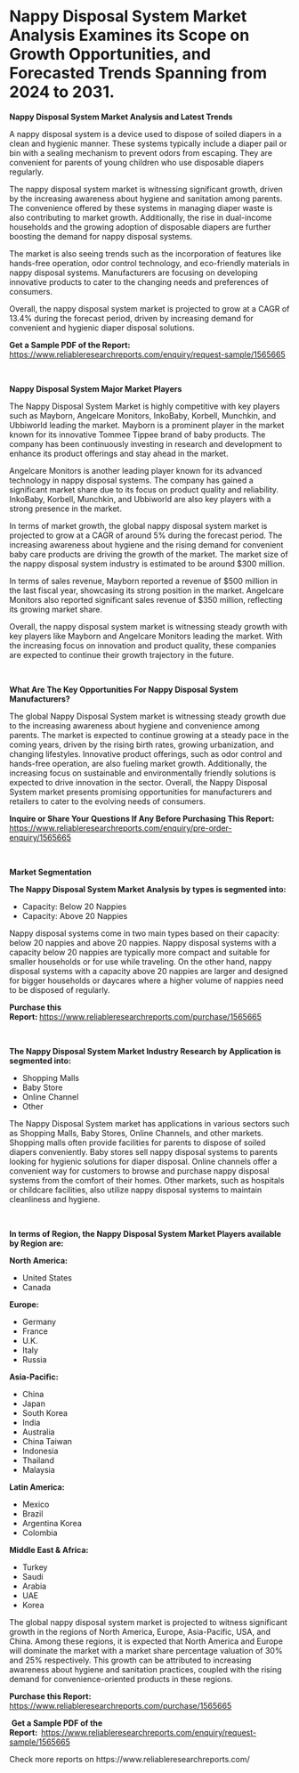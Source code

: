 <p><h1>Nappy Disposal System Market Analysis Examines its Scope on Growth Opportunities, and Forecasted Trends Spanning from 2024 to 2031.</h1></p><p><strong>Nappy Disposal System Market Analysis and Latest Trends</strong></p>
<p><p>A nappy disposal system is a device used to dispose of soiled diapers in a clean and hygienic manner. These systems typically include a diaper pail or bin with a sealing mechanism to prevent odors from escaping. They are convenient for parents of young children who use disposable diapers regularly.</p><p>The nappy disposal system market is witnessing significant growth, driven by the increasing awareness about hygiene and sanitation among parents. The convenience offered by these systems in managing diaper waste is also contributing to market growth. Additionally, the rise in dual-income households and the growing adoption of disposable diapers are further boosting the demand for nappy disposal systems.</p><p>The market is also seeing trends such as the incorporation of features like hands-free operation, odor control technology, and eco-friendly materials in nappy disposal systems. Manufacturers are focusing on developing innovative products to cater to the changing needs and preferences of consumers.</p><p>Overall, the nappy disposal system market is projected to grow at a CAGR of 13.4% during the forecast period, driven by increasing demand for convenient and hygienic diaper disposal solutions.</p></p>
<p><strong>Get a Sample PDF of the Report:&nbsp;</strong> <a href="https://www.reliableresearchreports.com/enquiry/request-sample/1565665">https://www.reliableresearchreports.com/enquiry/request-sample/1565665</a></p>
<p>&nbsp;</p>
<p><strong>Nappy Disposal System Major Market Players</strong></p>
<p><p>The Nappy Disposal System Market is highly competitive with key players such as Mayborn, Angelcare Monitors, InkoBaby, Korbell, Munchkin, and Ubbiworld leading the market. Mayborn is a prominent player in the market known for its innovative Tommee Tippee brand of baby products. The company has been continuously investing in research and development to enhance its product offerings and stay ahead in the market.</p><p>Angelcare Monitors is another leading player known for its advanced technology in nappy disposal systems. The company has gained a significant market share due to its focus on product quality and reliability. InkoBaby, Korbell, Munchkin, and Ubbiworld are also key players with a strong presence in the market.</p><p>In terms of market growth, the global nappy disposal system market is projected to grow at a CAGR of around 5% during the forecast period. The increasing awareness about hygiene and the rising demand for convenient baby care products are driving the growth of the market. The market size of the nappy disposal system industry is estimated to be around $300 million.</p><p>In terms of sales revenue, Mayborn reported a revenue of $500 million in the last fiscal year, showcasing its strong position in the market. Angelcare Monitors also reported significant sales revenue of $350 million, reflecting its growing market share.</p><p>Overall, the nappy disposal system market is witnessing steady growth with key players like Mayborn and Angelcare Monitors leading the market. With the increasing focus on innovation and product quality, these companies are expected to continue their growth trajectory in the future.</p></p>
<p>&nbsp;</p>
<p><strong>What Are The Key Opportunities For Nappy Disposal System Manufacturers?</strong></p>
<p><p>The global Nappy Disposal System market is witnessing steady growth due to the increasing awareness about hygiene and convenience among parents. The market is expected to continue growing at a steady pace in the coming years, driven by the rising birth rates, growing urbanization, and changing lifestyles. Innovative product offerings, such as odor control and hands-free operation, are also fueling market growth. Additionally, the increasing focus on sustainable and environmentally friendly solutions is expected to drive innovation in the sector. Overall, the Nappy Disposal System market presents promising opportunities for manufacturers and retailers to cater to the evolving needs of consumers.</p></p>
<p><strong>Inquire or Share Your Questions If Any Before Purchasing This Report:</strong> <a href="https://www.reliableresearchreports.com/enquiry/pre-order-enquiry/1565665">https://www.reliableresearchreports.com/enquiry/pre-order-enquiry/1565665</a></p>
<p>&nbsp;</p>
<p><strong>Market Segmentation</strong></p>
<p><strong>The Nappy Disposal System Market Analysis by types is segmented into:</strong></p>
<p><ul><li>Capacity: Below 20 Nappies</li><li>Capacity: Above 20 Nappies</li></ul></p>
<p><p>Nappy disposal systems come in two main types based on their capacity: below 20 nappies and above 20 nappies. Nappy disposal systems with a capacity below 20 nappies are typically more compact and suitable for smaller households or for use while traveling. On the other hand, nappy disposal systems with a capacity above 20 nappies are larger and designed for bigger households or daycares where a higher volume of nappies need to be disposed of regularly.</p></p>
<p><strong>Purchase this Report:&nbsp;</strong><a href="https://www.reliableresearchreports.com/purchase/1565665">https://www.reliableresearchreports.com/purchase/1565665</a></p>
<p>&nbsp;</p>
<p><strong>The Nappy Disposal System Market Industry Research by Application is segmented into:</strong></p>
<p><ul><li>Shopping Malls</li><li>Baby Store</li><li>Online Channel</li><li>Other</li></ul></p>
<p><p>The Nappy Disposal System market has applications in various sectors such as Shopping Malls, Baby Stores, Online Channels, and other markets. Shopping malls often provide facilities for parents to dispose of soiled diapers conveniently. Baby stores sell nappy disposal systems to parents looking for hygienic solutions for diaper disposal. Online channels offer a convenient way for customers to browse and purchase nappy disposal systems from the comfort of their homes. Other markets, such as hospitals or childcare facilities, also utilize nappy disposal systems to maintain cleanliness and hygiene.</p></p>
<p>&nbsp;</p>
<p><strong>In terms of Region, the Nappy Disposal System Market Players available by Region are:</strong></p>
<p>
    <p> <strong> North America: </strong>
        <ul>
            <li>United States</li>
            <li>Canada</li>
        </ul>
        </p> 
    <p> <strong> Europe: </strong>
        <ul>
            <li>Germany</li>
            <li>France</li>
            <li>U.K.</li>
            <li>Italy</li>
            <li>Russia</li>
        </ul>
        </p> 
    <p> <strong> Asia-Pacific: </strong>
        <ul>
            <li>China</li>
            <li>Japan</li>
            <li>South Korea</li>
            <li>India</li>
            <li>Australia</li>
            <li>China Taiwan</li>
            <li>Indonesia</li>
            <li>Thailand</li>
            <li>Malaysia</li>
        </ul>
        </p> 
    <p> <strong> Latin America: </strong>
        <ul>
            <li>Mexico</li>
            <li>Brazil</li>
            <li>Argentina Korea</li>
            <li>Colombia</li>
        </ul>
        </p> 
    <p> <strong> Middle East & Africa: </strong>
        <ul>
            <li>Turkey</li>
            <li>Saudi</li>
            <li>Arabia</li>
            <li>UAE</li>
            <li>Korea</li>
        </ul>
    </p>
    </p>
<p><p>The global nappy disposal system market is projected to witness significant growth in the regions of North America, Europe, Asia-Pacific, USA, and China. Among these regions, it is expected that North America and Europe will dominate the market with a market share percentage valuation of 30% and 25% respectively. This growth can be attributed to increasing awareness about hygiene and sanitation practices, coupled with the rising demand for convenience-oriented products in these regions.</p></p>
<p><strong>Purchase this Report: </strong><a href="https://www.reliableresearchreports.com/purchase/1565665">https://www.reliableresearchreports.com/purchase/1565665</a></p>
<p>&nbsp;<strong>Get a Sample PDF of the Report:&nbsp;&nbsp;</strong><a href="https://www.reliableresearchreports.com/enquiry/request-sample/1565665">https://www.reliableresearchreports.com/enquiry/request-sample/1565665</a></p>
<p><strong></strong></p>
<p>Check more reports on https://www.reliableresearchreports.com/</p>